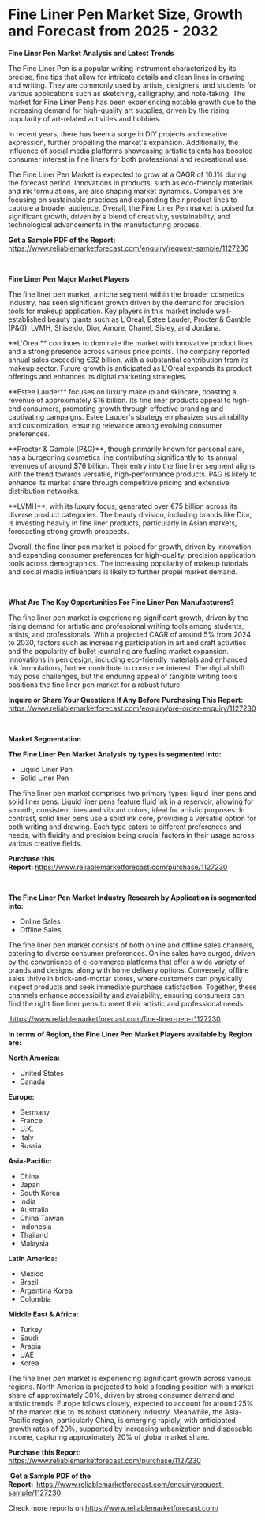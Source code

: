 <p><h1>Fine Liner Pen Market Size, Growth and Forecast from 2025 - 2032</h1></p><p><strong>Fine Liner Pen Market Analysis and Latest Trends</strong></p>
<p><p>The Fine Liner Pen is a popular writing instrument characterized by its precise, fine tips that allow for intricate details and clean lines in drawing and writing. They are commonly used by artists, designers, and students for various applications such as sketching, calligraphy, and note-taking. The market for Fine Liner Pens has been experiencing notable growth due to the increasing demand for high-quality art supplies, driven by the rising popularity of art-related activities and hobbies.</p><p>In recent years, there has been a surge in DIY projects and creative expression, further propelling the market's expansion. Additionally, the influence of social media platforms showcasing artistic talents has boosted consumer interest in fine liners for both professional and recreational use.</p><p>The Fine Liner Pen Market is expected to grow at a CAGR of 10.1% during the forecast period. Innovations in products, such as eco-friendly materials and ink formulations, are also shaping market dynamics. Companies are focusing on sustainable practices and expanding their product lines to capture a broader audience. Overall, the Fine Liner Pen market is poised for significant growth, driven by a blend of creativity, sustainability, and technological advancements in the manufacturing process.</p></p>
<p><strong>Get a Sample PDF of the Report:&nbsp;</strong> <a href="https://www.reliablemarketforecast.com/enquiry/request-sample/1127230?utm_campaign=2293&utm_medium=2&utm_source=Github&utm_content=ia&utm_term=08022025&utm_id=fine-liner-pen">https://www.reliablemarketforecast.com/enquiry/request-sample/1127230</a></p>
<p>&nbsp;</p>
<p><strong>Fine Liner Pen Major Market Players</strong></p>
<p><p>The fine liner pen market, a niche segment within the broader cosmetics industry, has seen significant growth driven by the demand for precision tools for makeup application. Key players in this market include well-established beauty giants such as L'Oreal, Estee Lauder, Procter & Gamble (P&G), LVMH, Shiseido, Dior, Amore, Chanel, Sisley, and Jordana.</p><p>**L'Oreal** continues to dominate the market with innovative product lines and a strong presence across various price points. The company reported annual sales exceeding €32 billion, with a substantial contribution from its makeup sector. Future growth is anticipated as L'Oreal expands its product offerings and enhances its digital marketing strategies.</p><p>**Estee Lauder** focuses on luxury makeup and skincare, boasting a revenue of approximately $16 billion. Its fine liner products appeal to high-end consumers, promoting growth through effective branding and captivating campaigns. Estee Lauder's strategy emphasizes sustainability and customization, ensuring relevance among evolving consumer preferences.</p><p>**Procter & Gamble (P&G)**, though primarily known for personal care, has a burgeoning cosmetics line contributing significantly to its annual revenues of around $76 billion. Their entry into the fine liner segment aligns with the trend towards versatile, high-performance products. P&G is likely to enhance its market share through competitive pricing and extensive distribution networks.</p><p>**LVMH**, with its luxury focus, generated over €75 billion across its diverse product categories. The beauty division, including brands like Dior, is investing heavily in fine liner products, particularly in Asian markets, forecasting strong growth prospects.</p><p>Overall, the fine liner pen market is poised for growth, driven by innovation and expanding consumer preferences for high-quality, precision application tools across demographics. The increasing popularity of makeup tutorials and social media influencers is likely to further propel market demand.</p></p>
<p>&nbsp;</p>
<p><strong>What Are The Key Opportunities For Fine Liner Pen Manufacturers?</strong></p>
<p><p>The fine liner pen market is experiencing significant growth, driven by the rising demand for artistic and professional writing tools among students, artists, and professionals. With a projected CAGR of around 5% from 2024 to 2030, factors such as increasing participation in art and craft activities and the popularity of bullet journaling are fueling market expansion. Innovations in pen design, including eco-friendly materials and enhanced ink formulations, further contribute to consumer interest. The digital shift may pose challenges, but the enduring appeal of tangible writing tools positions the fine liner pen market for a robust future.</p></p>
<p><strong>Inquire or Share Your Questions If Any Before Purchasing This Report:</strong> <a href="https://www.reliablemarketforecast.com/enquiry/pre-order-enquiry/1127230?utm_campaign=2293&utm_medium=2&utm_source=Github&utm_content=ia&utm_term=08022025&utm_id=fine-liner-pen">https://www.reliablemarketforecast.com/enquiry/pre-order-enquiry/1127230</a></p>
<p>&nbsp;</p>
<p><strong>Market Segmentation</strong></p>
<p><strong>The Fine Liner Pen Market Analysis by types is segmented into:</strong></p>
<p><ul><li>Liquid Liner Pen</li><li>Solid Liner Pen</li></ul></p>
<p><p>The fine liner pen market comprises two primary types: liquid liner pens and solid liner pens. Liquid liner pens feature fluid ink in a reservoir, allowing for smooth, consistent lines and vibrant colors, ideal for artistic purposes. In contrast, solid liner pens use a solid ink core, providing a versatile option for both writing and drawing. Each type caters to different preferences and needs, with fluidity and precision being crucial factors in their usage across various creative fields.</p></p>
<p><strong>Purchase this Report:&nbsp;</strong><a href="https://www.reliablemarketforecast.com/purchase/1127230?utm_campaign=2293&utm_medium=2&utm_source=Github&utm_content=ia&utm_term=08022025&utm_id=fine-liner-pen">https://www.reliablemarketforecast.com/purchase/1127230</a></p>
<p>&nbsp;</p>
<p><strong>The Fine Liner Pen Market Industry Research by Application is segmented into:</strong></p>
<p><ul><li>Online Sales</li><li>Offline Sales</li></ul></p>
<p><p>The fine liner pen market consists of both online and offline sales channels, catering to diverse consumer preferences. Online sales have surged, driven by the convenience of e-commerce platforms that offer a wide variety of brands and designs, along with home delivery options. Conversely, offline sales thrive in brick-and-mortar stores, where customers can physically inspect products and seek immediate purchase satisfaction. Together, these channels enhance accessibility and availability, ensuring consumers can find the right fine liner pens to meet their artistic and professional needs.</p></p>
<p><a href="https://www.reliablemarketforecast.com/fine-liner-pen-r1127230?utm_campaign=2293&utm_medium=2&utm_source=Github&utm_content=ia&utm_term=08022025&utm_id=fine-liner-pen">&nbsp;https://www.reliablemarketforecast.com/fine-liner-pen-r1127230</a></p>
<p><strong>In terms of Region, the Fine Liner Pen Market Players available by Region are:</strong></p>
<p>
    <p> <strong> North America: </strong>
        <ul>
            <li>United States</li>
            <li>Canada</li>
        </ul>
        </p> 
    <p> <strong> Europe: </strong>
        <ul>
            <li>Germany</li>
            <li>France</li>
            <li>U.K.</li>
            <li>Italy</li>
            <li>Russia</li>
        </ul>
        </p> 
    <p> <strong> Asia-Pacific: </strong>
        <ul>
            <li>China</li>
            <li>Japan</li>
            <li>South Korea</li>
            <li>India</li>
            <li>Australia</li>
            <li>China Taiwan</li>
            <li>Indonesia</li>
            <li>Thailand</li>
            <li>Malaysia</li>
        </ul>
        </p> 
    <p> <strong> Latin America: </strong>
        <ul>
            <li>Mexico</li>
            <li>Brazil</li>
            <li>Argentina Korea</li>
            <li>Colombia</li>
        </ul>
        </p> 
    <p> <strong> Middle East & Africa: </strong>
        <ul>
            <li>Turkey</li>
            <li>Saudi</li>
            <li>Arabia</li>
            <li>UAE</li>
            <li>Korea</li>
        </ul>
    </p>
    </p>
<p><p>The fine liner pen market is experiencing significant growth across various regions. North America is projected to hold a leading position with a market share of approximately 30%, driven by strong consumer demand and artistic trends. Europe follows closely, expected to account for around 25% of the market due to its robust stationery industry. Meanwhile, the Asia-Pacific region, particularly China, is emerging rapidly, with anticipated growth rates of 20%, supported by increasing urbanization and disposable income, capturing approximately 20% of global market share.</p></p>
<p><strong>Purchase this Report: </strong><a href="https://www.reliablemarketforecast.com/purchase/1127230?utm_campaign=2293&utm_medium=2&utm_source=Github&utm_content=ia&utm_term=08022025&utm_id=fine-liner-pen">https://www.reliablemarketforecast.com/purchase/1127230</a></p>
<p>&nbsp;<strong>Get a Sample PDF of the Report:&nbsp;&nbsp;</strong><a href="https://www.reliablemarketforecast.com/enquiry/request-sample/1127230?utm_campaign=2293&utm_medium=2&utm_source=Github&utm_content=ia&utm_term=08022025&utm_id=fine-liner-pen">https://www.reliablemarketforecast.com/enquiry/request-sample/1127230</a></p>
<p><strong></strong></p>
<p>Check more reports on <a href="https://www.reliablemarketforecast.com/?utm_campaign=2293&utm_medium=2&utm_source=Github&utm_content=ia&utm_term=08022025&utm_id=fine-liner-pen">https://www.reliablemarketforecast.com/</a></p>